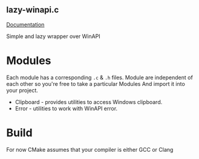 lazy-winapi.c
--------

[Documentation](https://doumanash.github.io/lazy-winapi.c/)

Simple and lazy wrapper over WinAPI


Modules
=======

Each module has a corresponding `.c` & `.h` files.
Module are independent of each other so you're free to take a particular Modules
And import it into your project.

* Clipboard - provides utilities to access Windows clipboard.
* Error - utilities to work with WinAPI error.

Build
=====

For now CMake assumes that your compiler is either GCC or Clang
